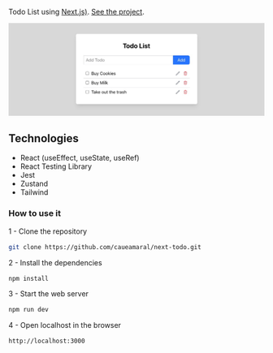 Todo List using [Next.js)](https://nextjs.org). [See the project](https://caueamaral.github.io/next-todo).

<img src="src/images/next-todo.jpg" alt="Next Todo List">

## Technologies

- React (useEffect, useState, useRef)
- React Testing Library
- Jest
- Zustand
- Tailwind

### How to use it

1 - Clone the repository

```sh
git clone https://github.com/caueamaral/next-todo.git
```

2 - Install the dependencies

```sh
npm install
```

3 - Start the web server

```sh
npm run dev
```

4 - Open localhost in the browser

```sh
http://localhost:3000
```
